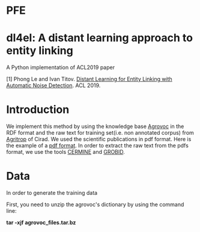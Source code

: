 # PFE
# dl4el: A distant learning approach to entity linking
A Python implementation of ACL2019 paper

[1] Phong Le and Ivan Titov. [Distant Learning for Entity Linking with Automatic Noise Detection](https://arxiv.org/abs/1905.07189). ACL 2019.

# Introduction

We implement this method by using the knowledge base [Agrovoc](https://agrovoc.fao.org/agrovocReleases/agrovoc_2021-05-04_core.rdf.zip) in the RDF format and the raw text for training set(i.e. non annotated corpus) from [Agritrop](https://agritrop.cirad.fr/) of Cirad. We used the scientific publications in pdf format. Here is the example of a [pdf format](http://agritrop.cirad.fr/557447/1/document_557447.pdf). In order to extract the raw text from the pdfs format, we use the tools [CERMINE](https://github.com/CeON/CERMINE) and [GROBID](https://github.com/kermitt2/grobid).

# Data

In order to generate the training data

First, you need to unzip the agrovoc's dictionary by using the command line:

**tar -xjf agrovoc_files.tar.bz**




